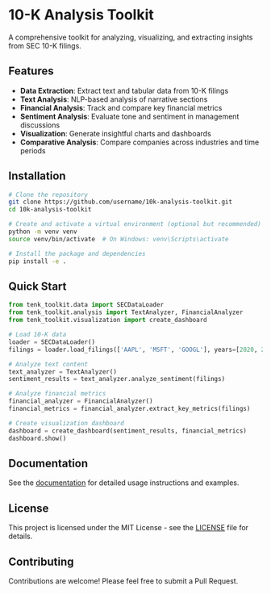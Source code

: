 # 10-K Analysis Toolkit

A comprehensive toolkit for analyzing, visualizing, and extracting insights from SEC 10-K filings.

## Features

- **Data Extraction**: Extract text and tabular data from 10-K filings
- **Text Analysis**: NLP-based analysis of narrative sections
- **Financial Analysis**: Track and compare key financial metrics
- **Sentiment Analysis**: Evaluate tone and sentiment in management discussions
- **Visualization**: Generate insightful charts and dashboards
- **Comparative Analysis**: Compare companies across industries and time periods

## Installation

```bash
# Clone the repository
git clone https://github.com/username/10k-analysis-toolkit.git
cd 10k-analysis-toolkit

# Create and activate a virtual environment (optional but recommended)
python -m venv venv
source venv/bin/activate  # On Windows: venv\Scripts\activate

# Install the package and dependencies
pip install -e .
```

## Quick Start

```python
from tenk_toolkit.data import SECDataLoader
from tenk_toolkit.analysis import TextAnalyzer, FinancialAnalyzer
from tenk_toolkit.visualization import create_dashboard

# Load 10-K data
loader = SECDataLoader()
filings = loader.load_filings(['AAPL', 'MSFT', 'GOOGL'], years=[2020, 2021, 2022])

# Analyze text content
text_analyzer = TextAnalyzer()
sentiment_results = text_analyzer.analyze_sentiment(filings)

# Analyze financial metrics
financial_analyzer = FinancialAnalyzer()
financial_metrics = financial_analyzer.extract_key_metrics(filings)

# Create visualization dashboard
dashboard = create_dashboard(sentiment_results, financial_metrics)
dashboard.show()
```

## Documentation

See the [documentation](docs/getting_started.md) for detailed usage instructions and examples.

## License

This project is licensed under the MIT License - see the [LICENSE](LICENSE) file for details.

## Contributing

Contributions are welcome! Please feel free to submit a Pull Request.